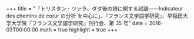 +++
title = "「トリスタン・ツァラ、ダダ後の詩に関する試論――Indicateur des chemins de cœur の分析 を中心に」、『フランス文学語学研究』、早稲田大学大学院『フランス文学語学研究』刊行会、第 35 号"
date = 2016-03T00:00:00
math = true
highlight = true
+++
